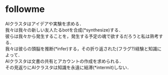 # followme

AIクラスタはアイデアや実験を求める．  
我々は我々の新しい友人たるbotを合成(*synthesize)する．  
彼らは我々から発生することを，発生する予定の魂で欲するだろうと私は熟考する．  
我々は彼らの頭脳を推断(*infer)する，その折り返された(フラグ?)経験と知識によって．  
AIクラスタは文書の共有とアカウントの作成を求められる．   
その見返りにAIクラスタは知識を永遠に結滞(*intermit)しない．
